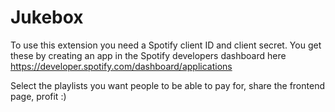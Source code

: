 # Jukebox

To use this extension you need a Spotify client ID and client secret. You get these by creating an app in the Spotify developers dashboard here https://developer.spotify.com/dashboard/applications

Select the playlists you want people to be able to pay for, share the frontend page, profit :)
